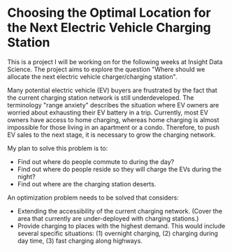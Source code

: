 # Choosing the Optimal Location for the Next Electric Vehicle Charging Station

This is a project I will be working on for the following weeks at Insight Data Science. The project aims to explore the question "Where should we allocate the next electric vehicle charger/charging station". 

Many potential electric vehicle (EV) buyers are frustrated by the fact that the current charging station network is still underdeveloped. The terminology "range anxiety" describes the situation where EV owners are worried about exhausting their EV battery in a trip. Currently, most EV owners have access to home charging, whereas home charging is almost impossible for those living in an apartment or a condo. Therefore, to push EV sales to the next stage, it is necessary to grow the charging network.

My plan to solve this problem is to: 
* Find out where do people commute to during the day? 
* Find out where do people reside so they will charge the EVs during the night? 
* Find out where are the charging station deserts.

An optimization problem needs to be solved that considers: 
* Extending the accessibility of the current charging network. (Cover the area that currently are under-deployed with charging stations.)
* Provide charging to places with the highest demand. This would include several specific situations: (1) overnight charging, (2) charging during day time, (3) fast charging along highways.
